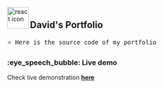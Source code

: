 

<img align="left" src="https://github.com/leungwensen/svg-icon/blob/master/dist/svg/logos/react.svg" height="50" alt="react icon"/>
<h2>David's Portfolio</h2>

<pre>
⭐ Here is the source code of my portfolio
</pre>



<h3>:eye_speech_bubble: Live demo</h3>

Check live demonstration <a href="https://dw101.netlify.app/"><strong>here</strong></a>

